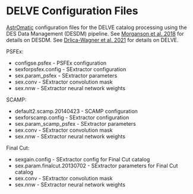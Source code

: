 # DELVE Configuration Files

[AstrOmatic](https://www.astromatic.net/) configuration files for the DELVE catalog processing using the DES Data Management (DESDM) pipeline. See [Morganson et al. 2018](https://arxiv.org/abs/1801.03177) for details on DESDM. See [Drlica-Wagner et al. 2021](https://arxiv.org/abs/2103.07476) for details on DELVE.

PSFEx:
* configse.psfex - PSFEx configuration
* sexforpsfex.config - SExtractor configuration
* sex.param_psfex - SExtractor parameters
* sex.conv - SExtractor convolution mask
* sex.nnw - SExtractor neural network weights

SCAMP:
* default2.scamp.20140423 - SCAMP configuration
* sexforscamp.config - SExtractor configuration
* sex.param_scamp_psfex - SExtractor parameters
* sex.conv - SExtractor convolution mask
* sex.nnw - SExtractor neural network weights

Final Cut:
* sexgain.config - SExtractor config for Final Cut catalog
* sex.param.finalcut.20130702 - SExtractor parameters for Final Cut catalog
* sex.conv - SExtractor convolution mask
* sex.nnw - SExtractor neural network weights
 